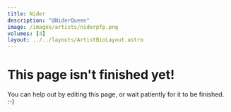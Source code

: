 ```yaml
---
title: Nider
description: "@NiderQueen"
image: /images/artists/niderpfp.png
volumes: [4]
layout: ../../layouts/ArtistBioLayout.astro
---
```


# This page isn't finished yet!

You can help out by editing this page, or wait patiently for it to be finished. :-)

